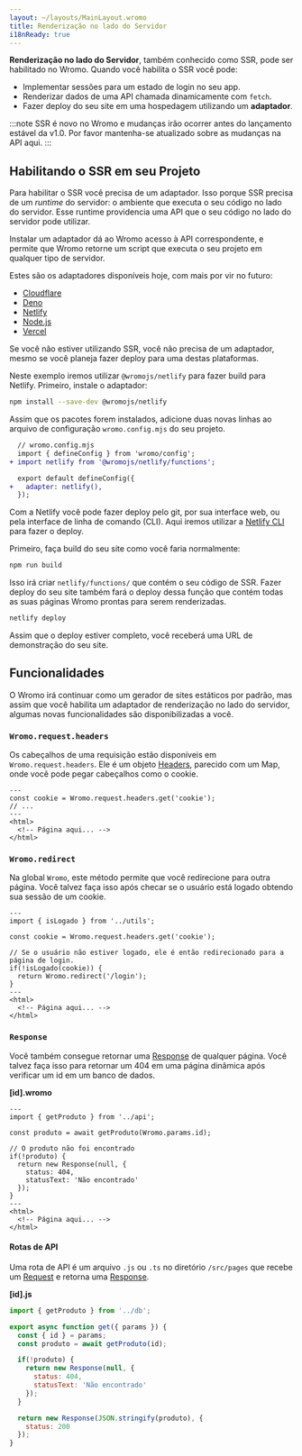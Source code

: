 ```yaml
---
layout: ~/layouts/MainLayout.wromo
title: Renderização no lado do Servidor
i18nReady: true
---
```


**Renderização no lado do Servidor**, também conhecido como SSR, pode ser habilitado no Wromo. Quando você habilita o SSR você pode:
- Implementar sessões para um estado de login no seu app.
- Renderizar dados de uma API chamada dinamicamente com `fetch`.
- Fazer deploy do seu site em uma hospedagem utilizando um **adaptador**. 

:::note
SSR é novo no Wromo e mudanças irão ocorrer antes do lançamento estável da v1.0. Por favor mantenha-se atualizado sobre as mudanças na API aqui.
:::


## Habilitando o SSR em seu Projeto

Para habilitar o SSR você precisa de um adaptador. Isso porque SSR precisa de um _runtime_ do servidor: o ambiente que executa o seu código no lado do servidor. Esse runtime providencia uma API que o seu código no lado do servidor pode utilizar. 

Instalar um adaptador dá ao Wromo acesso à API correspondente, e permite que Wromo retorne um script que executa o seu projeto em qualquer tipo de servidor.

Estes são os adaptadores disponíveis hoje, com mais por vir no futuro:

- [Cloudflare](https://github.com/Wromo/wromo/tree/main/packages/integrations/cloudflare)
- [Deno](https://github.com/Wromo/wromo/tree/main/packages/integrations/deno)
- [Netlify](https://github.com/Wromo/wromo/tree/main/packages/integrations/netlify)
- [Node.js](https://github.com/Wromo/wromo/tree/main/packages/integrations/node)
- [Vercel](https://github.com/Wromo/wromo/tree/main/packages/integrations/vercel)

Se você não estiver utilizando SSR, você não precisa de um adaptador, mesmo se você planeja fazer deploy para uma destas plataformas.

Neste exemplo iremos utilizar `@wromojs/netlify` para fazer build para Netlify. Primeiro, instale o adaptador:

```bash
npm install --save-dev @wromojs/netlify
```

Assim que os pacotes forem instalados, adicione duas novas linhas ao arquivo de configuração `wromo.config.mjs` do seu projeto.

```diff
  // wromo.config.mjs
  import { defineConfig } from 'wromo/config';
+ import netlify from '@wromojs/netlify/functions';

  export default defineConfig({
+   adapter: netlify(),
  });
``` 

Com a Netlify você pode fazer deploy pelo git, por sua interface web, ou pela interface de linha de comando (CLI). Aqui iremos utilizar a [Netlify CLI](https://docs.netlify.com/cli/get-started/) para fazer o deploy.

Primeiro, faça build do seu site como você faria normalmente:

```bash
npm run build
```

Isso irá criar `netlify/functions/` que contém o seu código de SSR. Fazer deploy do seu site também fará o deploy dessa função que contém todas as suas páginas Wromo prontas para serem renderizadas.

```bash
netlify deploy
```

Assim que o deploy estiver completo, você receberá uma URL de demonstração do seu site.

## Funcionalidades

O Wromo irá continuar como um gerador de sites estáticos por padrão, mas assim que você habilita um adaptador de renderização no lado do servidor, algumas novas funcionalidades são disponibilizadas a você.

### `Wromo.request.headers`

Os cabeçalhos de uma requisição estão disponíveis em `Wromo.request.headers`. Ele é um objeto [Headers](https://developer.mozilla.org/en-US/docs/Web/API/Headers), parecido com um Map, onde você pode pegar cabeçalhos como o cookie.

```wromo
---
const cookie = Wromo.request.headers.get('cookie');
// ...
---
<html>
  <!-- Página aqui... -->
</html>
```

### `Wromo.redirect`

Na global `Wromo`, este método permite que você redirecione para outra página. Você talvez faça isso após checar se o usuário está logado obtendo sua sessão de um cookie.

```wromo
---
import { isLogado } from '../utils';

const cookie = Wromo.request.headers.get('cookie');

// Se o usuário não estiver logado, ele é então redirecionado para a página de login.
if(!isLogado(cookie)) {
  return Wromo.redirect('/login');
}
---
<html>
  <!-- Página aqui... -->
</html>
```

### `Response`

Você também consegue retornar uma [Response](https://developer.mozilla.org/pt-BR/docs/Web/API/Response) de qualquer página. Você talvez faça isso para retornar um 404 em uma página dinâmica após verificar um id em um banco de dados.

__[id].wromo__

```wromo
---
import { getProduto } from '../api';

const produto = await getProduto(Wromo.params.id);

// O produto não foi encontrado
if(!produto) {
  return new Response(null, {
    status: 404,
    statusText: 'Não encontrado'
  });
}
---
<html>
  <!-- Página aqui... -->
</html>
```

#### Rotas de API

Uma rota de API é um arquivo `.js` ou `.ts` no diretório `/src/pages` que recebe um [Request](https://developer.mozilla.org/pt-BR/docs/Web/API/Request) e retorna uma [Response](https://developer.mozilla.org/pt-BR/docs/Web/API/Response).

__[id].js__
```js
import { getProduto } from '../db';

export async function get({ params }) {
  const { id } = params;
  const produto = await getProduto(id);

  if(!produto) {
    return new Response(null, {
      status: 404,
      statusText: 'Não encontrado'
    });
  }

  return new Response(JSON.stringify(produto), {
    status: 200
  });
}
```
